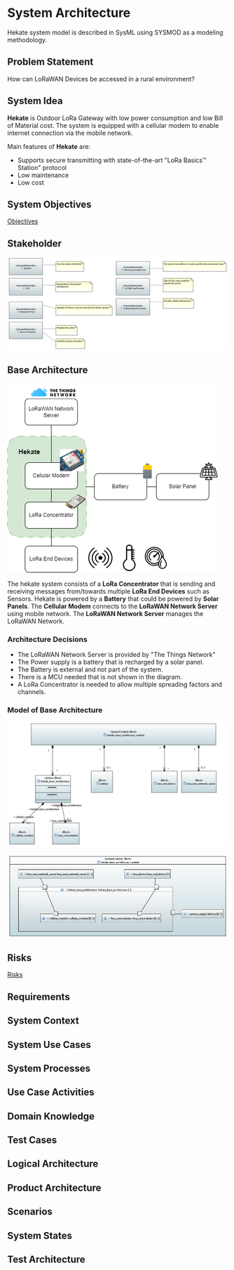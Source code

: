 # System Architecture
Hekate system model is described in SysML using SYSMOD as a modeling methodology.

## Problem Statement

How can LoRaWAN Devices be accessed in a rural environment?

## System Idea
**Hekate** is Outdoor LoRa Gateway with low power consumption and low Bill of Material cost.
The system is equipped with a cellular modem to enable internet connection via the mobile network.

Main features of **Hekate** are:
* Supports secure transmitting with state-of-the-art "LoRa Basics™ Station" protocol
* Low maintenance
* Low cost

## System Objectives

[Objectives](./generated/objectives.md)

## Stakeholder

![hekate_stakeholder](../papyrus/hekate/stakeholder.png)


## Base Architecture
![base_architecture](../drawio/base_architecture.drawio.png)

The hekate system consists of a **LoRa Concentrator** that is sending and receiving messages from/towards multiple **LoRa End Devices** such as Sensors. Hekate is powered by a **Battery** that could be powered by **Solar Panels**. The **Cellular Modem** connects to the **LoRaWAN Network Server**  using mobile network. The **LoRaWAN Network Server** manages the LoRaWAN Network.

### Architecture Decisions
* The LoRaWAN Network Server is provided by "The Things Network"
* The Power supply is a battery that is recharged by a solar panel.
* The Battery is external and not part of the system.
* There is a MCU needed that is not shown in the diagram.
* A LoRa Concentrator is needed to allow multiple spreading factors and channels.


### Model of Base Architecture
![hekate_base_architecture](../papyrus/hekate/hekate_base_architecture_definition.PNG)

![hekate_base_architecture_idd](../papyrus/hekate/hekta_base_architecture_context.PNG)


## Risks

[Risks](./generated/risks.md)

## Requirements

## System Context

## System Use Cases

## System Processes

## Use Case Activities

## Domain Knowledge

## Test Cases

## Logical Architecture

## Product Architecture

## Scenarios

## System States

## Test Architecture

